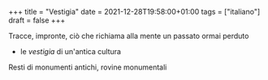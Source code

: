 +++
title = "Vestigia"
date = 2021-12-28T19:58:00+01:00
tags = ["italiano"]
draft = false
+++

Tracce, impronte, ciò che richiama alla mente un passato ormai perduto

-   le _vestigia_ di un'antica cultura

Resti di monumenti antichi, rovine monumentali
